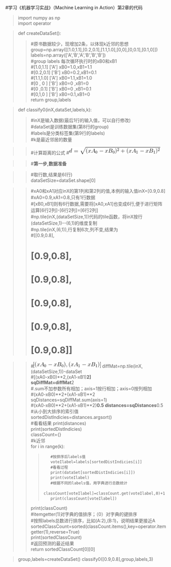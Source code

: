 #学习《机器学习实战》（Machine Learning in Action）第2章的代码  

>import numpy as np  
>import operator  

>def createDataSet():  
>>    #原书数据较少，现增加2条，以体现k近邻的思想  
>>    group=np.array([[1.0,1.1],[0.2,0.1],[1.1,1.0],[0,0],[0,0.1],[0.1,0]])  
>>    labels=np.array(['A','B','A','B','B','B'])  
>>    #group  labels  每次循环执行时的xB0和xB1  
>>    #[1.0,1.1]  ['A']   xB0=1.0,xB1=1.1  
>>    #[0.2,0.1]  ['B']   xB0=0.2,xB1=0.1  
>>    #[1.1,1.0]  ['A']   xB0=1.1,xB1=1.0  
>>    #[0 , 0  ]  ['B']   xB0=0  ,xB1=0  
>>    #[0  ,0.1]  ['B']   xB0=0  ,xB1=0.1  
>>    #[0,1,0  ]  ['B']   xB0=0.1,xB1=0  
>>    return group,labels  

>def classify0(inX,dataSet,labels,k):  
>>    #inX是输入数据(最后1行的输入值，可以自行修改)  
>>    #dataSet是训练数据集(第8行的group)  
>>    #labels是分类标签集(第9行的labels)  
>>    #k是最近邻居的数量  

>>    #计算距离的公式
>>    #![image](https://github.com/MrkWithGuo/My-Road-To-ML/blob/master/knn/images/Exercise01_02.gif) 

>>    #**第一步,数据准备**  

>>    #取行数,结果是6(行)  
>>    dataSetSize=dataSet.shape[0]  
 
>>    #xA0和xA1对应inX的第1列和第2列的值,本例的输入值inX=[0.9,0.8]  
>>    #xA0=0.9,xA1=0.8,只有1行数据  
>>    #[xB0,xB1]则有6行数据,需要将[xA0,xA1]也变成6行,便于进行矩阵运算[6行2列]-[6行2列]=[6行2列]  
>>    #np.tile(inX,(dataSetSize,1))代码的tile函数，将inX按行(dataSetSize,1)--(6,1)的维度复制  
>>    #np.tile(inX,(6,1)),行复制6次,列不变,结果为  
>>    #[[0.9,0.8],  
>>    # [0.9,0.8],  
>>    # [0.9,0.8],  
>>    # [0.9,0.8],  
>>    # [0.9,0.8],  
>>    # [0.9,0.8]]  

>>    #![image](https://github.com/MrkWithGuo/My-Road-To-ML/blob/master/knn/images/Exercise01_01.gif) 
>>    diffMat=np.tile(inX,(dataSetSize,1))-dataSet  
>>    #[(xA0-xB0)**2,(xA1-xB1)**2]  
>>    sqDiffMat=diffMat**2  
>>    #.sum不加参数所有相加；axis=1按行相加；axis=0按列相加  
>>    #(xA0-xB0)**2+(xA1-xB1)**2  
>>    sqDistances=sqDiffMat.sum(axis=1)  
>>    #(xA0-xB0)**2+(xA1-xB1)**2)**0.5
>>    distances=sqDistances**0.5  
>>    #从小到大排序的索引值  
>>    sortedDistIndicies=distances.argsort()  
>>    #看看结果
>>    print(distances)  
>>    print(sortedDistIndicies)  
>>    classCount={}  
>>    #k近邻  
>>    for i in range(k):  
>>>        #按排序后labels值  
>>>        voteIlabel=labels[sortedDistIndicies[i]]  
>>>        #看看过程
>>>        print(dataSet[sortedDistIndicies[i]])  
>>>        print(voteIlabel)  
>>>        #根据不同的labels值，用字典进行总数统计  
>>>        classCount[voteIlabel]=classCount.get(voteIlabel,0)+1  
>>>        print(classCount[voteIlabel])  
>>    print(classCount)  
>>    #itemgetter(1)对字典的值排序；（0）对字典的键排序  
>>    #按照labels总数进行排序，比如(A:2),(B:1)，说明结果更接近A  
>>    sortedClassCount=sorted(classCount.items(),key=operator.itemgetter(1),reverse=True)  
>>    print(sortedClassCount)  
>>    #返回预测的最近结果  
>>    return sortedClassCount[0][0]  

>group,labels=createDataSet()
>classify0([0.9,0.8],group,labels,3)
